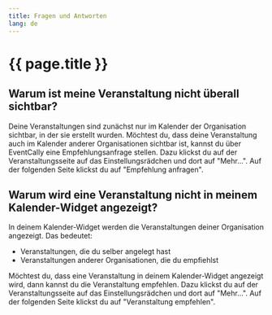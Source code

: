 ```yaml
---
title: Fragen und Antworten
lang: de
---
```

# {{ page.title }}

## Warum ist meine Veranstaltung nicht überall sichtbar?

Deine Veranstaltungen sind zunächst nur im Kalender der Organisation sichtbar, in der sie erstellt wurden. Möchtest du, dass deine Veranstaltung auch im Kalender anderer Organisationen sichtbar ist, kannst du über EventCally eine Empfehlungsanfrage stellen. Dazu klickst du auf der Veranstaltungsseite auf das Einstellungsrädchen und dort auf "Mehr...". Auf der folgenden Seite klickst du auf "Empfehlung anfragen".

## Warum wird eine Veranstaltung nicht in meinem Kalender-Widget angezeigt?

In deinem Kalender-Widget werden die Veranstaltungen deiner Organisation angezeigt. Das bedeutet:

- Veranstaltungen, die du selber angelegt hast
- Veranstaltungen anderer Organisationen, die du empfiehlst

Möchtest du, dass eine Veranstaltung in deinem Kalender-Widget angezeigt wird, dann kannst du die Veranstaltung empfehlen. Dazu klickst du auf der Veranstaltungsseite auf das Einstellungsrädchen und dort auf "Mehr...". Auf der folgenden Seite klickst du auf "Veranstaltung empfehlen".